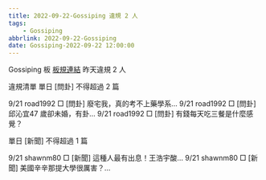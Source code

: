 ```yaml
---
title: 2022-09-22-Gossiping 違規 2 人
tags:
    - Gossiping
abbrlink: 2022-09-22-Gossiping
date: Gossiping-2022-09-22 12:00:00
---
```

Gossiping 板 [板規連結](https://www.ptt.cc/bbs/Gossiping/M.1637425085.A.07D.html)
昨天違規 2 人
<!-- more -->

違規清單
單日 [問卦] 不得超過 2 篇

9/21 road1992 □ [問卦] 廢宅我，真的考不上藥學系…
9/21 road1992 □ [問卦] 邱沁宜47 歲卻未婚，有卦…
9/21 road1992 □ [問卦] 有錢每天吃三餐是什麼感覺？

單日 [新聞] 不得超過 1 篇

9/21 shawnm80 □ [新聞] 這種人最有出息！王浩宇酸…
9/21 shawnm80 □ [新聞] 美國辛辛那提大學很厲害？…